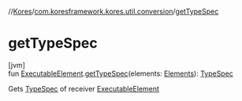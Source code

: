 //[Kores](../../index.md)/[com.koresframework.kores.util.conversion](index.md)/[getTypeSpec](get-type-spec.md)

# getTypeSpec

[jvm]\
fun [ExecutableElement](https://docs.oracle.com/javase/8/docs/api/javax/lang/model/element/ExecutableElement.html).[getTypeSpec](get-type-spec.md)(elements: [Elements](https://docs.oracle.com/javase/8/docs/api/javax/lang/model/util/Elements.html)): [TypeSpec](../com.koresframework.kores.base/-type-spec/index.md)

Gets [TypeSpec](../com.koresframework.kores.base/-type-spec/index.md) of receiver [ExecutableElement](https://docs.oracle.com/javase/8/docs/api/javax/lang/model/element/ExecutableElement.html)
